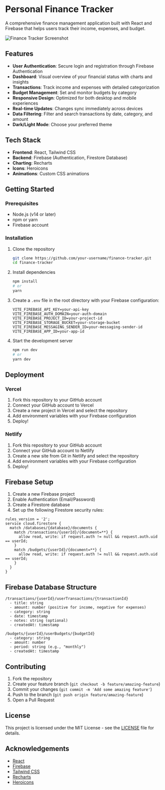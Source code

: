 # Personal Finance Tracker

A comprehensive finance management application built with React and Firebase that helps users track their income, expenses, and budget.

![Finance Tracker Screenshot](screenshot.png)

## Features

- **User Authentication**: Secure login and registration through Firebase Authentication
- **Dashboard**: Visual overview of your financial status with charts and insights
- **Transactions**: Track income and expenses with detailed categorization
- **Budget Management**: Set and monitor budgets by category
- **Responsive Design**: Optimized for both desktop and mobile experiences
- **Real-time Updates**: Changes sync immediately across devices
- **Data Filtering**: Filter and search transactions by date, category, and amount
- **Dark/Light Mode**: Choose your preferred theme

## Tech Stack

- **Frontend**: React, Tailwind CSS
- **Backend**: Firebase (Authentication, Firestore Database)
- **Charting**: Recharts
- **Icons**: Heroicons
- **Animations**: Custom CSS animations

## Getting Started

### Prerequisites

- Node.js (v14 or later)
- npm or yarn
- Firebase account

### Installation

1. Clone the repository
   ```bash
   git clone https://github.com/your-username/finance-tracker.git
   cd finance-tracker
   ```

2. Install dependencies
   ```bash
   npm install
   # or
   yarn
   ```

3. Create a `.env` file in the root directory with your Firebase configuration:
   ```
   VITE_FIREBASE_API_KEY=your-api-key
   VITE_FIREBASE_AUTH_DOMAIN=your-auth-domain
   VITE_FIREBASE_PROJECT_ID=your-project-id
   VITE_FIREBASE_STORAGE_BUCKET=your-storage-bucket
   VITE_FIREBASE_MESSAGING_SENDER_ID=your-messaging-sender-id
   VITE_FIREBASE_APP_ID=your-app-id
   ```

4. Start the development server
   ```bash
   npm run dev
   # or
   yarn dev
   ```

## Deployment

### Vercel

1. Fork this repository to your GitHub account
2. Connect your GitHub account to Vercel
3. Create a new project in Vercel and select the repository
4. Add environment variables with your Firebase configuration
5. Deploy!

### Netlify

1. Fork this repository to your GitHub account
2. Connect your GitHub account to Netlify
3. Create a new site from Git in Netlify and select the repository
4. Add environment variables with your Firebase configuration
5. Deploy!

## Firebase Setup

1. Create a new Firebase project
2. Enable Authentication (Email/Password)
3. Create a Firestore database
4. Set up the following Firestore security rules:

```
rules_version = '2';
service cloud.firestore {
  match /databases/{database}/documents {
    match /transactions/{userId}/{document=**} {
      allow read, write: if request.auth != null && request.auth.uid == userId;
    }
    match /budgets/{userId}/{document=**} {
      allow read, write: if request.auth != null && request.auth.uid == userId;
    }
  }
}
```

## Firebase Database Structure

```
/transactions/{userId}/userTransactions/{transactionId}
  - title: string
  - amount: number (positive for income, negative for expenses)
  - category: string
  - date: timestamp
  - notes: string (optional)
  - createdAt: timestamp

/budgets/{userId}/userBudgets/{budgetId}
  - category: string
  - amount: number
  - period: string (e.g., "monthly")
  - createdAt: timestamp
```

## Contributing

1. Fork the repository
2. Create your feature branch (`git checkout -b feature/amazing-feature`)
3. Commit your changes (`git commit -m 'Add some amazing feature'`)
4. Push to the branch (`git push origin feature/amazing-feature`)
5. Open a Pull Request

## License

This project is licensed under the MIT License - see the [LICENSE](LICENSE) file for details.

## Acknowledgements

- [React](https://reactjs.org/)
- [Firebase](https://firebase.google.com/)
- [Tailwind CSS](https://tailwindcss.com/)
- [Recharts](https://recharts.org/)
- [Heroicons](https://heroicons.com/)
